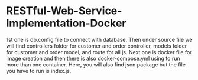 # RESTful-Web-Service-Implementation-Docker
1st one is db.config file to connect with database.
Then under source file we will find controllers folder for customer and order controller, models folder for customer and order model, and route for all js.
Next one is docker file for image creation and then there is also docker-compose.yml using to run more than one container.
Here, you will also find json package but the file you have to run is index.js.
